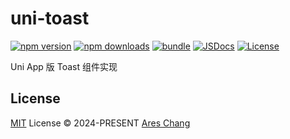 # uni-toast

[![npm version][npm-version-src]][npm-version-href]
[![npm downloads][npm-downloads-src]][npm-downloads-href]
[![bundle][bundle-src]][bundle-href]
[![JSDocs][jsdocs-src]][jsdocs-href]
[![License][license-src]][license-href]

Uni App 版 Toast 组件实现

## License

[MIT](./LICENSE) License © 2024-PRESENT [Ares Chang](https://github.com/Ares-Chang)

<!-- Badges -->

[npm-version-src]: https://img.shields.io/npm/v/uni-toast?style=flat&colorA=080f12&colorB=1fa669
[npm-version-href]: https://npmjs.com/package/uni-toast
[npm-downloads-src]: https://img.shields.io/npm/dm/uni-toast?style=flat&colorA=080f12&colorB=1fa669
[npm-downloads-href]: https://npmjs.com/package/uni-toast
[bundle-src]: https://img.shields.io/bundlephobia/minzip/uni-toast?style=flat&colorA=080f12&colorB=1fa669&label=minzip
[bundle-href]: https://bundlephobia.com/result?p=uni-toast
[license-src]: https://img.shields.io/github/license/Ares-Chang/uni-toast.svg?style=flat&colorA=080f12&colorB=1fa669
[license-href]: https://github.com/Ares-Chang/uni-toast/blob/main/LICENSE
[jsdocs-src]: https://img.shields.io/badge/jsdocs-reference-080f12?style=flat&colorA=080f12&colorB=1fa669
[jsdocs-href]: https://www.jsdocs.io/package/uni-toast
